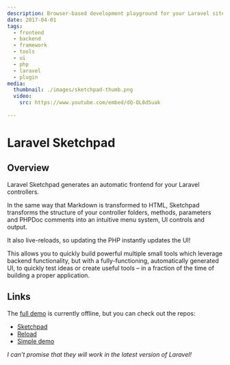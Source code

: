 ```yaml
---
description: Browser-based development playground for your Laravel site
date: 2017-04-01
tags:
  - frontend
  - backend
  - framework
  - tools
  - ui
  - php
  - laravel
  - plugin
media:
  thumbnail: ./images/sketchpad-thumb.png
  video: 
    src: https://www.youtube.com/embed/dQ-OL8d5uak
    
---
```


# Laravel Sketchpad

## Overview

Laravel Sketchpad generates an automatic frontend for your Laravel controllers.

In the same way that Markdown is transformed to HTML, Sketchpad transforms the structure of your controller folders, methods, parameters and PHPDoc comments into an intuitive menu system, UI controls and output.

It also live-reloads, so updating the PHP instantly updates the UI!

This allows you to quickly build powerful multiple small tools which leverage backend functionality, but with a fully-functioning, automatically generated UI, to quickly test ideas or create useful tools – in a fraction of the time of building a proper application.

## Links

The [full demo](http://sketchpad.davestewart.io/sketchpad) is currently offline, but you can check out the repos:

- [Sketchpad](https://github.com/davestewart/laravel-sketchpad)
- [Reload](https://github.com/davestewart/laravel-sketchpad-reload)
- [Simple demo](https://github.com/davestewart/laravel-sketchpad-demo)

_I can't promise that they will work in the latest version of Laravel!_
